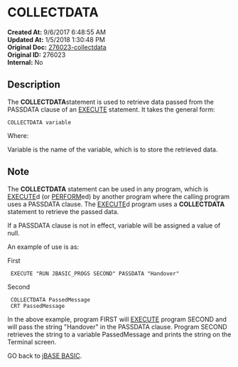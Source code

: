 # COLLECTDATA

**Created At:** 9/6/2017 6:48:55 AM  
**Updated At:** 1/5/2018 1:30:48 PM  
**Original Doc:** [276023-collectdata](https://docs.jbase.com/36868-jbase-basic/276023-collectdata)  
**Original ID:** 276023  
**Internal:** No  

## Description

The **COLLECTDATA**statement is used to retrieve data passed from the PASSDATA clause of an [EXECUTE](./../execute) statement. It takes the general form:

```
COLLECTDATA variable
```

Where:

Variable is the name of the variable, which is to store the retrieved data.

## Note

The **COLLECTDATA** statement can be used in any program, which is [EXECUTE](./../execute)d (or [PERFORM](./../execute)ed) by another program where the calling program uses a PASSDATA clause. The [EXECUTE](./../execute)d program uses a **COLLECTDATA** statement to retrieve the passed data.

If a PASSDATA clause is not in effect, variable will be assigned a value of null.

An example of use is as:

First

```
 EXECUTE "RUN JBASIC_PROGS SECOND" PASSDATA "Handover"
```

Second

```
 COLLECTDATA PassedMessage
 CRT PassedMessage
```

In the above example, program FIRST will [EXECUTE](./../execute) program SECOND and will pass the string "Handover" in the PASSDATA clause. Program SECOND retrieves the string to a variable PassedMessage and prints the string on the Terminal screen.

GO back to [jBASE BASIC](./../jbase-basic-programmers-reference-guide).
